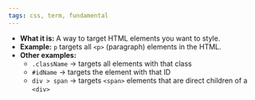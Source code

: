 ```yaml
---
tags: css, term, fundamental
---
```


- **What it is:** A way to target HTML elements you want to style.
- **Example:** `p` targets all `<p>` (paragraph) elements in the HTML.
- **Other examples:**
    - `.className` → targets all elements with that class
    - `#idName` → targets the element with that ID
    - `div > span` → targets `<span>` elements that are direct children of a `<div>`